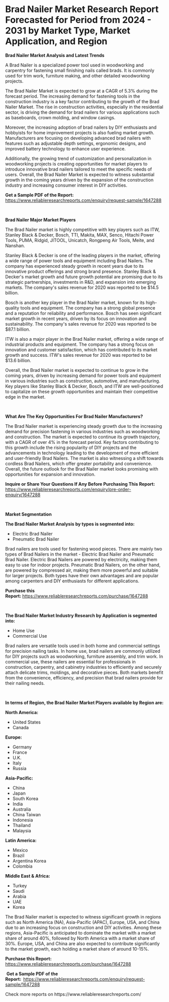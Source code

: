 <p><h1>Brad Nailer Market Research Report Forecasted for Period from 2024 -  2031 by Market Type, Market Application, and Region</h1></p><p><strong>Brad Nailer Market Analysis and Latest Trends</strong></p>
<p><p>A Brad Nailer is a specialized power tool used in woodworking and carpentry for fastening small finishing nails called brads. It is commonly used for trim work, furniture making, and other detailed woodworking projects.</p><p>The Brad Nailer Market is expected to grow at a CAGR of 5.3% during the forecast period. The increasing demand for fastening tools in the construction industry is a key factor contributing to the growth of the Brad Nailer Market. The rise in construction activities, especially in the residential sector, is driving the demand for brad nailers for various applications such as baseboards, crown molding, and window casings.</p><p>Moreover, the increasing adoption of brad nailers by DIY enthusiasts and hobbyists for home improvement projects is also fueling market growth. Manufacturers are focusing on developing advanced brad nailers with features such as adjustable depth settings, ergonomic designs, and improved battery technology to enhance user experience.</p><p>Additionally, the growing trend of customization and personalization in woodworking projects is creating opportunities for market players to introduce innovative brad nailers tailored to meet the specific needs of users. Overall, the Brad Nailer Market is expected to witness substantial growth in the coming years driven by the expansion of the construction industry and increasing consumer interest in DIY activities.</p></p>
<p><strong>Get a Sample PDF of the Report:&nbsp;</strong> <a href="https://www.reliableresearchreports.com/enquiry/request-sample/1647288">https://www.reliableresearchreports.com/enquiry/request-sample/1647288</a></p>
<p>&nbsp;</p>
<p><strong>Brad Nailer Major Market Players</strong></p>
<p><p>The Brad Nailer market is highly competitive with key players such as ITW, Stanley Black & Decker, Bosch, TTI, Makita, MAX, Senco, Hitachi Power Tools, PUMA, Ridgid, JITOOL, Unicatch, Rongpeng Air Tools, Meite, and Nanshan. </p><p>Stanley Black & Decker is one of the leading players in the market, offering a wide range of power tools and equipment including Brad Nailers. The company has experienced steady growth in recent years due to its innovative product offerings and strong brand presence. Stanley Black & Decker's market growth and future growth potential are promising due to its strategic partnerships, investments in R&D, and expansion into emerging markets. The company's sales revenue for 2020 was reported to be $14.5 billion.</p><p>Bosch is another key player in the Brad Nailer market, known for its high-quality tools and equipment. The company has a strong global presence and a reputation for reliability and performance. Bosch has seen significant market growth in recent years, driven by its focus on innovation and sustainability. The company's sales revenue for 2020 was reported to be $87.1 billion.</p><p>ITW is also a major player in the Brad Nailer market, offering a wide range of industrial products and equipment. The company has a strong focus on innovation and customer satisfaction, which has contributed to its market growth and success. ITW's sales revenue for 2020 was reported to be $13.6 billion.</p><p>Overall, the Brad Nailer market is expected to continue to grow in the coming years, driven by increasing demand for power tools and equipment in various industries such as construction, automotive, and manufacturing. Key players like Stanley Black & Decker, Bosch, and ITW are well-positioned to capitalize on these growth opportunities and maintain their competitive edge in the market.</p></p>
<p>&nbsp;</p>
<p><strong>What Are The Key Opportunities For Brad Nailer Manufacturers?</strong></p>
<p><p>The Brad Nailer market is experiencing steady growth due to the increasing demand for precision fastening in various industries such as woodworking and construction. The market is expected to continue its growth trajectory, with a CAGR of over 4% in the forecast period. Key factors contributing to this growth include the rising popularity of DIY projects and the advancements in technology leading to the development of more efficient and user-friendly Brad Nailers. The market is also witnessing a shift towards cordless Brad Nailers, which offer greater portability and convenience. Overall, the future outlook for the Brad Nailer market looks promising with opportunities for expansion and innovation.</p></p>
<p><strong>Inquire or Share Your Questions If Any Before Purchasing This Report:</strong> <a href="https://www.reliableresearchreports.com/enquiry/pre-order-enquiry/1647288">https://www.reliableresearchreports.com/enquiry/pre-order-enquiry/1647288</a></p>
<p>&nbsp;</p>
<p><strong>Market Segmentation</strong></p>
<p><strong>The Brad Nailer Market Analysis by types is segmented into:</strong></p>
<p><ul><li>Electric Brad Nailer</li><li>Pneumatic Brad Nailer</li></ul></p>
<p><p>Brad nailers are tools used for fastening wood pieces. There are mainly two types of Brad Nailers in the market - Electric Brad Nailer and Pneumatic Brad Nailer. Electric Brad Nailers are powered by electricity, making them easy to use for indoor projects. Pneumatic Brad Nailers, on the other hand, are powered by compressed air, making them more powerful and suitable for larger projects. Both types have their own advantages and are popular among carpenters and DIY enthusiasts for different applications.</p></p>
<p><strong>Purchase this Report:&nbsp;</strong><a href="https://www.reliableresearchreports.com/purchase/1647288">https://www.reliableresearchreports.com/purchase/1647288</a></p>
<p>&nbsp;</p>
<p><strong>The Brad Nailer Market Industry Research by Application is segmented into:</strong></p>
<p><ul><li>Home Use</li><li>Commercial Use</li></ul></p>
<p><p>Brad nailers are versatile tools used in both home and commercial settings for precision nailing tasks. In home use, brad nailers are commonly utilized for DIY projects such as woodworking, furniture assembly, and trim work. In commercial use, these nailers are essential for professionals in construction, carpentry, and cabinetry industries to efficiently and securely attach delicate trims, moldings, and decorative pieces. Both markets benefit from the convenience, efficiency, and precision that brad nailers provide for their nailing needs.</p></p>
<p>&nbsp;</p>
<p><strong>In terms of Region, the Brad Nailer Market Players available by Region are:</strong></p>
<p>
    <p> <strong> North America: </strong>
        <ul>
            <li>United States</li>
            <li>Canada</li>
        </ul>
        </p> 
    <p> <strong> Europe: </strong>
        <ul>
            <li>Germany</li>
            <li>France</li>
            <li>U.K.</li>
            <li>Italy</li>
            <li>Russia</li>
        </ul>
        </p> 
    <p> <strong> Asia-Pacific: </strong>
        <ul>
            <li>China</li>
            <li>Japan</li>
            <li>South Korea</li>
            <li>India</li>
            <li>Australia</li>
            <li>China Taiwan</li>
            <li>Indonesia</li>
            <li>Thailand</li>
            <li>Malaysia</li>
        </ul>
        </p> 
    <p> <strong> Latin America: </strong>
        <ul>
            <li>Mexico</li>
            <li>Brazil</li>
            <li>Argentina Korea</li>
            <li>Colombia</li>
        </ul>
        </p> 
    <p> <strong> Middle East & Africa: </strong>
        <ul>
            <li>Turkey</li>
            <li>Saudi</li>
            <li>Arabia</li>
            <li>UAE</li>
            <li>Korea</li>
        </ul>
    </p>
    </p>
<p><p>The Brad Nailer market is expected to witness significant growth in regions such as North America (NA), Asia-Pacific (APAC), Europe, USA, and China due to an increasing focus on construction and DIY activities. Among these regions, Asia-Pacific is anticipated to dominate the market with a market share of around 40%, followed by North America with a market share of 30%. Europe, USA, and China are also expected to contribute significantly to the market growth, each holding a market share of around 10-15%.</p></p>
<p><strong>Purchase this Report: </strong><a href="https://www.reliableresearchreports.com/purchase/1647288">https://www.reliableresearchreports.com/purchase/1647288</a></p>
<p>&nbsp;<strong>Get a Sample PDF of the Report:&nbsp;&nbsp;</strong><a href="https://www.reliableresearchreports.com/enquiry/request-sample/1647288">https://www.reliableresearchreports.com/enquiry/request-sample/1647288</a></p>
<p><strong></strong></p>
<p>Check more reports on https://www.reliableresearchreports.com/</p>
